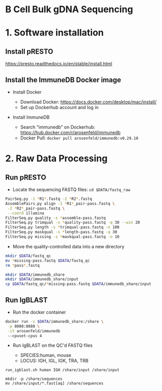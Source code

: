 B Cell Bulk gDNA Sequencing
===========================

# 1. Software installation

## Install pRESTO

https://presto.readthedocs.io/en/stable/install.html

## Install the ImmuneDB Docker image

* Install Docker

	* Download Docker: https://docs.docker.com/desktop/mac/install/
	* Set up Dockerhub account and log in

* Install ImmuneDB

	* Search "immunedb" on Dockerhub: https://hub.docker.com/r/arosenfeld/immunedb
	* Docker Pull: `docker pull arosenfeld/immunedb:v0.29.10`

# 2. Raw Data Processing

## Run pRESTO

* Locate the sequencing FASTQ files: `cd $DATA/fastq_raw`

```bash
PairSeq.py -1 *R1*.fastq -2 *R2*.fastq
AssemblePairs.py align -1 *R1*_pair-pass.fastq \
 -2 *R2*_pair-pass.fastq \
 --coord illumina
FilterSeq.py quality -s *assemble-pass.fastq
FilterSeq.py trimqual -s *quality-pass.fastq -q 30 --win 20
FilterSeq.py length -s *trimqual-pass.fastq -n 100
FilterSeq.py maskqual -s *length-pass.fastq -q 30
FilterSeq.py missing -s *maskqual-pass.fastq -n 10
```

* Move the quality-controlled data into a new directory

```bash
mkdir $DATA/fastq_qc
mv *missing-pass.fastq $DATA/fastq_qc
rm *pass*.fastq

mkdir $DATA/immunedb_share
mkdir $DATA/immunedb_share/input
cp $DATA/fastq_qc/*missing-pass.fastq $DATA/immunedb_share/input
```

## Run IgBLAST

* Run the docker container

```bash
docker run -v $DATA/immunedb_share:/share \
 -p 8080:8080 \
 -it arosenfeld/immunedb
 --cpuset-cpus 4
```


* Run IgBLAST on the QC'd FASTQ files

	* SPECIES:human, mouse
	* LOCUS: IGH, IGL, IGK, TRA, TRB

```
run_igblast.sh human IGH /share/input /share/input

mkdir -p /share/sequences
mv /share/input/*.fast[aq] /share/sequences
```






